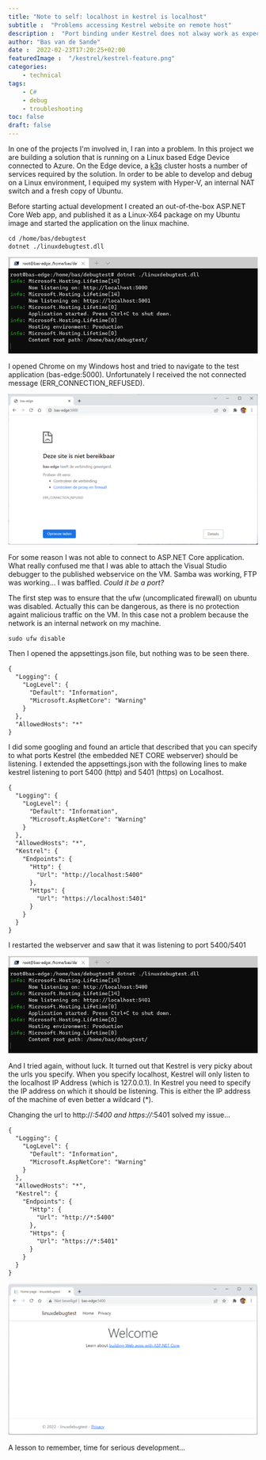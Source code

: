 ```yaml
---
title: "Note to self: localhost in kestrel is localhost"
subtitle :  "Problems accessing Kestrel website on remote host"
description :  "Port binding under Kestrel does not alway work as expected. You need to specify the IP Address as well..."
author: "Bas van de Sande"
date :  2022-02-23T17:20:25+02:00
featuredImage :  "/kestrel/kestrel-feature.png"
categories: 
    - technical
tags: 
    - C#
    - debug
    - troubleshooting
toc: false
draft: false
---
```

In one of the projects I'm involved in, I ran into a problem.  In this project we are building a solution that is running on a Linux based Edge Device connected to Azure. On the Edge device, a [k3s](https://k3s.io/) cluster hosts a number of services required by the solution. In order to be able to develop and debug on a Linux environment, I equiped my system with Hyper-V, an internal NAT switch and a fresh copy of Ubuntu.

Before starting actual development I created an out-of-the-box ASP.NET Core Web app, and published it as a Linux-X64 package on my Ubuntu image and started the application on the linux machine.

```
cd /home/bas/debugtest
dotnet ./linuxdebugtest.dll
```

![localhost](/kestrel/kestrel-localhost-5000.png)

I opened Chrome on my Windows host and tried to navigate to the test application (bas-edge:5000). Unfortunately I received the not connected message (ERR_CONNECTION_REFUSED).

![not connected](/kestrel/kestrel-oops.png)

 For some reason I was not able to connect to ASP.NET Core application. What really confused me that I was able to attach the Visual Studio debugger to the published webservice on the VM. Samba was working, FTP was working... I was baffled.  *Could it be a port?*  
 
 The first step was to ensure that the ufw (uncomplicated firewall) on ubuntu was disabled. Actually this can be dangerous, as there is no protection againt malicious traffic on the VM. In this case not a problem because the network is an internal network on my machine. 

 ```
sudo ufw disable
 ```

Then I opened the appsettings.json file, but nothing was to be seen there. 

```
{
  "Logging": {
    "LogLevel": {
      "Default": "Information",
      "Microsoft.AspNetCore": "Warning"
    }
  },
  "AllowedHosts": "*"
}
```

I did some googling and found an article that described that you can specify to what ports Kestrel (the embedded NET CORE webserver) should be listening. I extended the appsettings.json with the following lines to make kestrel listening to port 5400 (http) and 5401 (https) on Localhost.

```
{
  "Logging": {
    "LogLevel": {
      "Default": "Information",
      "Microsoft.AspNetCore": "Warning"
    }
  },
  "AllowedHosts": "*",
  "Kestrel": {
    "Endpoints": {
      "Http": {
        "Url": "http://localhost:5400"
      },
      "Https": {
        "Url": "https://localhost:5401"
      }
    }
  }
}

```
I restarted the webserver and saw that it was listening to port 5400/5401

![localhost](/kestrel/kestrel-localhost.png)

And I tried again, without luck. It turned out that Kestrel is very picky about the urls you specify. When you specify localhost, Kestrel will only listen to the localhost IP Address (which is 127.0.0.1). In Kestrel you need to specify the IP address on which it should be listening. This is either the IP address of the machine of even better a wildcard (*).

Changing the url to  http://*:5400 and https://*:5401 solved my issue...

```
{
  "Logging": {
    "LogLevel": {
      "Default": "Information",
      "Microsoft.AspNetCore": "Warning"
    }
  },
  "AllowedHosts": "*",
  "Kestrel": {
    "Endpoints": {
      "Http": {
        "Url": "http://*:5400"
      },
      "Https": {
        "Url": "https://*:5401"
      }
    }
  }
}

```

![](/kestrel/kestrel-connected.png)

A lesson to remember, time for serious development...
